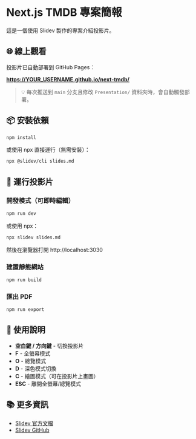 # Next.js TMDB 專案簡報

這是一個使用 Slidev 製作的專案介紹投影片。

## 🌐 線上觀看

投影片已自動部署到 GitHub Pages：

**https://YOUR_USERNAME.github.io/next-tmdb/**

> 💡 每次推送到 `main` 分支且修改 `Presentation/` 資料夾時，會自動觸發部署。

## 📦 安裝依賴

```bash
npm install
```

或使用 npx 直接運行（無需安裝）：

```bash
npx @slidev/cli slides.md
```

## 🚀 運行投影片

### 開發模式（可即時編輯）

```bash
npm run dev
```

或使用 npx：

```bash
npx slidev slides.md
```

然後在瀏覽器打開 http://localhost:3030

### 建置靜態網站

```bash
npm run build
```

### 匯出 PDF

```bash
npm run export
```

## 🎯 使用說明

- **空白鍵 / 方向鍵** - 切換投影片
- **F** - 全螢幕模式
- **O** - 總覽模式
- **D** - 深色模式切換
- **C** - 繪圖模式（可在投影片上畫圖）
- **ESC** - 離開全螢幕/總覽模式

## 📚 更多資訊

- [Slidev 官方文檔](https://sli.dev/)
- [Slidev GitHub](https://github.com/slidevjs/slidev)
